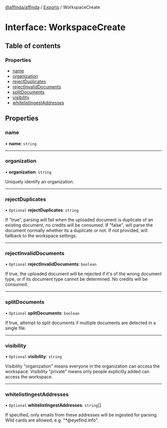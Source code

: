 [@affinda/affinda](../README.md) / [Exports](../modules.md) / WorkspaceCreate

# Interface: WorkspaceCreate

## Table of contents

### Properties

- [name](WorkspaceCreate.md#name)
- [organization](WorkspaceCreate.md#organization)
- [rejectDuplicates](WorkspaceCreate.md#rejectduplicates)
- [rejectInvalidDocuments](WorkspaceCreate.md#rejectinvaliddocuments)
- [splitDocuments](WorkspaceCreate.md#splitdocuments)
- [visibility](WorkspaceCreate.md#visibility)
- [whitelistIngestAddresses](WorkspaceCreate.md#whitelistingestaddresses)

## Properties

### name

• **name**: `string`

___

### organization

• **organization**: `string`

Uniquely identify an organization.

___

### rejectDuplicates

• `Optional` **rejectDuplicates**: `string`

If "true", parsing will fail when the uploaded document is duplicate of an existing document, no credits will be consumed. If "false", will parse the document normally whether its a duplicate or not. If not provided, will fallback to the workspace settings.

___

### rejectInvalidDocuments

• `Optional` **rejectInvalidDocuments**: `boolean`

If true, the uploaded document will be rejected if it's of the wrong document type, or if its document type cannot be determined. No credits will be consumed.

___

### splitDocuments

• `Optional` **splitDocuments**: `boolean`

If true, attempt to split documents if multiple documents are detected in a single file.

___

### visibility

• `Optional` **visibility**: `string`

Visibility "organization" means everyone in the organization can access the workspace. Visibility "private" means only people explicitly added can access the workspace.

___

### whitelistIngestAddresses

• `Optional` **whitelistIngestAddresses**: `string`[]

If specified, only emails from these addresses will be ingested for parsing. Wild cards are allowed, e.g. "*@eyefind.info".
